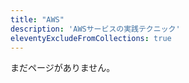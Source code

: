 ```yaml
---
title: "AWS"
description: 'AWSサービスの実践テクニック'
eleventyExcludeFromCollections: true
---
```


まだページがありません。